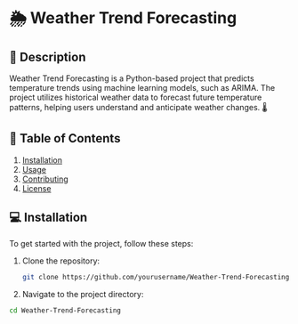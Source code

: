 # 🌦️ Weather Trend Forecasting

## 📖 Description
Weather Trend Forecasting is a Python-based project that predicts temperature trends using machine learning models, such as ARIMA. The project utilizes historical weather data to forecast future temperature patterns, helping users understand and anticipate weather changes. 🌡️

## 📝 Table of Contents
1. [Installation](#installation)
2. [Usage](#usage)
3. [Contributing](#contributing)
4. [License](#license)

## 💻 Installation

To get started with the project, follow these steps:

1. Clone the repository:
   ```bash
   git clone https://github.com/yourusername/Weather-Trend-Forecasting.git

2. Navigate to the project directory:
```bash
cd Weather-Trend-Forecasting

